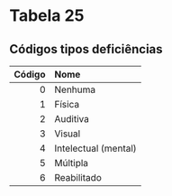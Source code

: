 # Tabela 25
## Códigos tipos deficiências

 | Código | Nome                 |
 | -----: | :------------------- |
 | 0      | Nenhuma              |
 | 1      | Física               |
 | 2      | Auditiva             |
 | 3      | Visual               |
 | 4      | Intelectual (mental) |
 | 5      | Múltipla             |
 | 6      | Reabilitado          |
